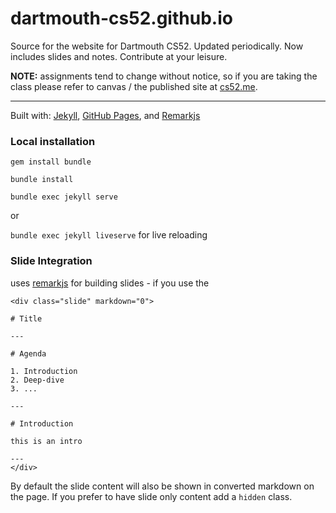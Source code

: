 # dartmouth-cs52.github.io

Source for the website for Dartmouth CS52.  Updated periodically.  Now includes slides and notes. Contribute at your leisure.

**NOTE:** assignments tend to change without notice, so if you are taking the class please refer to canvas / the published site at [cs52.me](http://cs52.me).

<hr>

Built with: [Jekyll](https://jekyllrb.com/), [GitHub Pages](https://pages.github.com/), and [Remarkjs](https://github.com/gnab/remark)

### Local installation

`gem install bundle`

`bundle install`

`bundle exec jekyll serve`

or

`bundle exec jekyll liveserve` for live reloading



### Slide Integration

uses [remarkjs](https://github.com/gnab/remark) for building slides - if you use the



```
<div class="slide" markdown="0">

# Title

---

# Agenda

1. Introduction
2. Deep-dive
3. ...

---

# Introduction

this is an intro

---
</div>
```

By default the slide content will also be shown in converted markdown on the page.  If you prefer to have slide only content add a `hidden` class.
